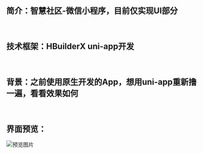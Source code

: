 简介：智慧社区-微信小程序，目前仅实现UI部分
----

<br/>

技术框架：HBuilderX uni-app开发
---------

<br/>

背景：之前使用原生开发的App，想用uni-app重新撸一遍，看看效果如何
-----------

<br/>

界面预览：
----
![预览图片](https://github.com/goodxianping/uni-app-icom/blob/master/preview.jpeg?raw=true)



